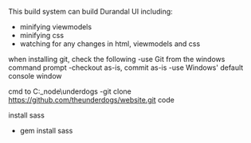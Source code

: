 This build system can build Durandal UI including:
- minifying viewmodels
- minifying css
- watching for any changes in html, viewmodels and css


when installing git, check the following
-use Git from the windows command prompt
-checkout as-is, commit as-is
-use Windows' default console window

cmd to C:\_node\underdogs
-git clone https://github.com/theunderdogs/website.git code

install sass
- gem install sass
